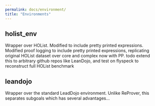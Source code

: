 ```yaml
---
permalink: docs/environment/
title: "Environments"
---
```



## holist_env

Wrapper over HOList. Modified to include pretty printed expressions.
Modified proof logging to include pretty printed expressions, replicating original HOList dataset over core and complex
now with PP.
todo extend this to arbitrary github repos like LeanDojo, and test on flyspeck to reconstruct full HOList benchmark

## leandojo

Wrapper over the standard LeadDojo environment.
Unlike ReProver, this separates subgoals which has several advantages...


